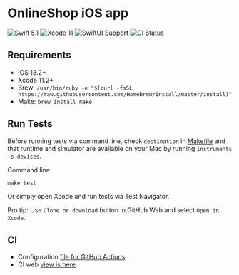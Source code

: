 # OnlineShop iOS app

![Swift 5.1](https://img.shields.io/badge/Swift-5.1-orange.svg)
![Xcode 11](https://img.shields.io/badge/Xcode-11-orange.svg?style=flat)
![SwiftUI Support](https://img.shields.io/badge/SwiftUI-iOS-orange?style=flat)
![CI Status](https://github.com/gtroshin/OnlineShop/workflows/Swift/badge.svg)

## Requirements
- iOS 13.2+
- Xcode 11.2+
- Brew: `/usr/bin/ruby -e "$(curl -fsSL https://raw.githubusercontent.com/Homebrew/install/master/install)"`
- Make: `brew install make`

## Run Tests
Before running tests via command line, check `destination` in [Makefile](Makefile) and that runtime and simulator are available on your Mac by running `instruments -s devices`.

Command line:

    make test

Or simply open Xcode and run tests via Test Navigator.

Pro tip: Use `Clone or download` button in GitHub Web and select `Open in Xcode`.

## CI
- Configuration [file for GitHub Actions](.github/workflows/swift.yml).
- CI web [view is here](https://github.com/gtroshin/OnlineShop/actions).
